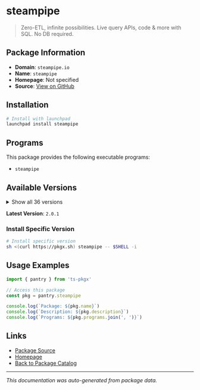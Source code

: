 # steampipe

> Zero-ETL, infinite possibilities. Live query APIs, code & more with SQL. No DB required.

## Package Information

- **Domain**: `steampipe.io`
- **Name**: `steampipe`
- **Homepage**: Not specified
- **Source**: [View on GitHub](https://github.com/pkgxdev/pantry/tree/main/projects/steampipe.io/package.yml)

## Installation

```bash
# Install with launchpad
launchpad install steampipe
```

## Programs

This package provides the following executable programs:

- `steampipe`

## Available Versions

<details>
<summary>Show all 36 versions</summary>

- `2.0.1`, `2.0.0`, `1.2.0`, `1.1.4`, `1.1.3`
- `1.1.2`, `1.1.1`, `1.1.0`, `1.0.3`, `1.0.2`
- `1.0.1`, `1.0.0`, `0.24.2`, `0.24.1`, `0.24.0`
- `0.23.5`, `0.23.4`, `0.23.3`, `0.23.2`, `0.23.1`
- `0.23.0`, `0.22.2`, `0.22.1`, `0.22.0`, `0.21.8`
- `0.21.7`, `0.21.6`, `0.21.5`, `0.21.4`, `0.21.3`
- `0.21.2`, `0.21.1`, `0.21.0`, `0.20.12`, `0.20.11`
- `0.20.10`

</details>

**Latest Version**: `2.0.1`

### Install Specific Version

```bash
# Install specific version
sh <(curl https://pkgx.sh) steampipe -- $SHELL -i
```

## Usage Examples

```typescript
import { pantry } from 'ts-pkgx'

// Access this package
const pkg = pantry.steampipe

console.log(`Package: ${pkg.name}`)
console.log(`Description: ${pkg.description}`)
console.log(`Programs: ${pkg.programs.join(', ')}`)
```

## Links

- [Package Source](https://github.com/pkgxdev/pantry/tree/main/projects/steampipe.io/package.yml)
- [Homepage](#)
- [Back to Package Catalog](../package-catalog.md)

---

*This documentation was auto-generated from package data.*

